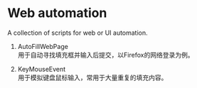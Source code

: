 # Web automation
A collection of scripts for web or UI automation.

1. AutoFillWebPage  
用于自动寻找填充框并输入后提交，以Firefox的网络登录为例。

2. KeyMouseEvent  
用于模拟键盘鼠标输入，常用于大量重复的填充内容。
